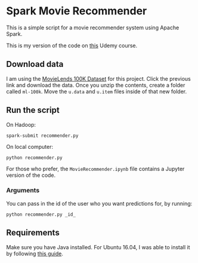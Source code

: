 # Spark Movie Recommender

This is a simple script for a movie recommender system using Apache Spark.

This is my version of the code on [this](https://www.udemy.com/the-ultimate-hands-on-hadoop-tame-your-big-data/) Udemy course.

## Download data

I am using the [MovieLends 100K Dataset](https://grouplens.org/datasets/movielens/100k/) for this project. Click the previous link and download the data. Once you unzip the contents, create a folder called `ml-100k`. Move the `u.data` and `u.item` files inside of that new folder.

## Run the script

On Hadoop:

```
spark-submit recommender.py
```

On local computer:

```
python recommender.py
```

For those who prefer, the `MovieRecommender.ipynb` file contains a Jupyter version of the code.

### Arguments

You can pass in the id of the user who you want predictions for, by running:

```
python recommender.py _id_
```

## Requirements

Make sure you have Java installed. For Ubuntu 16.04, I was able to install it by following [this guide](https://www.digitalocean.com/community/tutorials/how-to-install-java-with-apt-get-on-ubuntu-16-04).